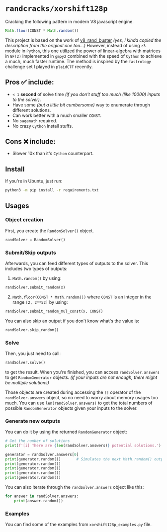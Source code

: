 # `randcracks/xorshift128p`

Cracking the following pattern in modern V8 javascript engine.
```js
Math.floor(CONST * Math.random())
```

This project is based on the work of [v8_rand_buster](https://github.com/d0nutptr/v8_rand_buster) *(yes, I kinda copied the description from the original one too...)* However, instead of using `z3` module in `Python`, this one utilized the power of linear-algebra with matrices in `GF(2)` implemented in `gmpy2` combined with the speed of `Cython` to achieve a much, much faster runtime. The method is inspired by the `fastrology` challenge set I played in `plaidCTF` recently.

## Pros ✅ include:
- `< 1` **second** of solve time *(if you don't stuff too much (like 10000) inputs to the solver)*.
- Have some *(but a little bit cumbersome)* way to enumerate through different solutions.
- Can work better with a much smaller `CONST`.
- No `sagemath` required.
- No crazy `Cython` install stuffs.

## Cons ❌ include:
- Slower 10x than it's `Cython` counterpart.
  
## Install

If you're in Ubuntu, just run:
```bash
python3 -m pip install -r requirements.txt
```

## Usages

### Object creation
First, you create the `RandomSolver()` object.
```py
randSolver = RandomSolver()
```

### Submit/Skip outputs
Afterwards, you can feed different types of outputs to the solver. This includes two types of outputs:
1. `Math.random()` by using:
```py
randSolver.submit_random(x) 
```

2. `Math.floor(CONST * Math.random())` where `CONST` is an integer in the range `[2, 2**52]` by using:
```py
randSolver.submit_random_mul_const(x, CONST)
```

You can also skip an output if you don't know what's the value is:
```py
randSolver.skip_random()
```

### Solve
Then, you just need to call:
```py
randSolver.solve()
```

to get the result. When you're finished, you can access `randSolver.answers` to get `RandomGenerator` objects. *(if your inputs are not enough, there might be multiple solutions)*

Those objects are created during accessing the `[]` operator of the `randSolver.answers` object, so no need to worry about memory usages too much. You can use `len(randSolver.answers)` to get the total numbers of possible `RandomGenerator` objects given your inputs to the solver.

### Generate new outputs
You can do it by using the returned `RandomGenerator` object:

```py
# Get the number of solutions
print(f'[i] There are {len(randSolver.answers)} potential solutions.')

generator = randSolver.answers[0]
print(generator.random())       # Simulates the next Math.random() outputs
print(generator.random())       
print(generator.random())
print(generator.random())
print(generator.random())
```

You can also iterate through the `randSolver.answers` object like this:
```py
for answer in randSolver.answers:
    print(answer.random())
```

### Examples
You can find some of the examples from `xorshift128p_examples.py` file.